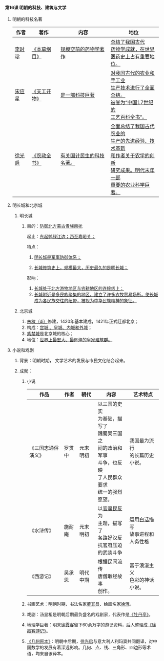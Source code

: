 #### 第16课 明朝的科技、建筑与文学

1. 明朝的科技名著

    |作者|著作|内容| 地位|
    | --------- | -------------- | ------------------------------ | ------------------------------------------------------------ |
    |<u>李时珍</u>|<u>《本草纲目》</u>|<u>规模空前的药物学著作</u>|<u>总结了我国古代<br/>药物学成就，在世界<br/>医药史上占有重要地位。</u>|
    |<u>宋应星</u>|<u>《天工开物》</u>|<u>是一部科技巨著</u>|<u>对我国古代的农业和手工业<br/>生产技术进行了全面总结。<br/>被誉为“中国17世纪的<br/>工艺百科全书”。</u>|
    |<u>徐光启</u>|<u>《农政全书》</u>|<u>有关国计民生的科技名著。</u>| <u>全面总结了我国古代农业的<br/>生产的先进经验、技术革新<br/>和作者关于农学的创新<br/>研究成果。明代末年一部<br/>重要的农业科学巨著。</u> |

2. 明长城和北京城

   1. 明长城

      1. 目的：<u>防御北方蒙古贵族南扰</u>

         起止：<u>东起鸭绿江边；西至嘉峪关；</u>

         特点：

         1. <u>明长城是军事防御体系；</u>

         2. <u>长城修筑史上，规模最大，历史最久的是明长城；</u>
         
         影响：
         
         1. <u>长城处于北方游牧地区与农耕地区的连接线上；</u>
         2. <u>长城附近是多民族聚集的地区，建立了许多农牧贸易场所，使长城成为各民族交往的纽带，被视为中华民族精神的象征。</u>

   2. 北京城

      1. <u>朱棣（di）</u>修建，1420年基本建成，1421年正式迁都北京；
      2. 构成：<u>宫城 、皇城、内城和外城</u>；
      3. <u>紫禁城</u>是北京城的核心；
      4. 地位：<u>世界上最宏大、最辉煌的皇家建筑群。</u>

3. 小说和戏剧

   1. 背景：明朝时期， 文学艺术的发展与市民文化结合起来。

   2. 成就：

      1. 小说

         |作品|作者|朝代|内容|艺术特点|
         | - | - | - | - | - |
         |《三国志通俗演义》|罗贯中|元末明初|以三国的史实<br/>为基础，描写了<br/>魏蜀吴三国之<br/>间的政治和军事<br/>斗争，也反映<br/>了人民群众要求<br/>统一的强烈愿望。|我国最为流行<br/>的长篇历史<br/>小说。|
         |《水浒传》|施耐庵|元末明初|以<u>官逼民反</u>为<br/>主题，描写了<br/>各路好汉反<br/>抗官府压迫<br/>的武装斗争|运用<u>白话</u>描写<br/>故事进程和<br/>人务性格|
         |《西游记》|吴承恩|明代中期|根据民间流传<br/>唐僧取经故事<br/>创作。|富于浪漫主义<br/>色彩的神话小说。|
      
      2. 书画艺术：明朝时期，书法名家<u>董其昌</u>、绘画名家<u>徐渭</u>。
      
      3. 戏剧：汤显祖是明朝后期最负盛名的戏剧家，代表作是<u>《牡丹亭》</u>。
      
      4. 地理学巨著：明末<u>徐霞客</u>留下60余万字的游记资料，后人整理成<u>《徐霞客游记》</u>。
      
      5. <u>《几何原本》</u>：明朝中后期，<u>徐光启</u>与意大利人利玛窦共同翻译，对中国数学的发展有着深远影响。几何、点、线、三角形、四边形等术语，均来自该译本。